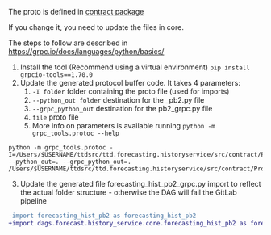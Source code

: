 The proto is defined in [contract package](https://gitlab.adsrvr.org/thetradedesk/teams/forecast/ttd.forecasting.historyservice/-/tree/master/src/contract/Protos)

If you change it, you need to update the files in core.

The steps to follow are described in https://grpc.io/docs/languages/python/basics/

1. Install the tool (Recommend using a virtual environment)
`pip install grpcio-tools==1.70.0`
2. Update the generated protocol buffer code. It takes 4 parameters: 
   1. `-I folder` folder containing the proto file (used for imports)
   2. `--python_out folder` destination for the _pb2.py file
   3. `--grpc_python_out` destination for the pb2_grpc.py file
   4. `file` proto file
   5. More info on parameters is available running `python -m grpc_tools.protoc --help`
```shell
python -m grpc_tools.protoc -I=/Users/$USERNAME/ttdsrc/ttd.forecasting.historyservice/src/contract/Protos --python_out=. --grpc_python_out=. /Users/$USERNAME/ttdsrc/ttd.forecasting.historyservice/src/contract/Protos/forecasting_hist.proto
```
3. Update the generated file forecasting_hist_pb2_grpc.py import to reflect the actual folder structure - otherwise the
DAG will fail the GitLab pipeline
```diff
-import forecasting_hist_pb2 as forecasting_hist_pb2
+import dags.forecast.history_service.core.forecasting_hist_pb2 as forecasting__hist__pb2
```